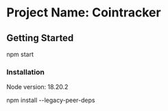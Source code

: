 # Project Name: Cointracker


## Getting Started

npm start

### Installation

Node version: 18.20.2

npm install --legacy-peer-deps